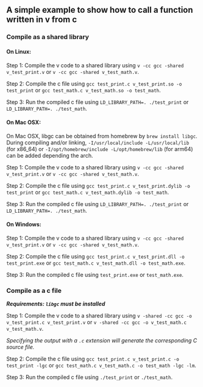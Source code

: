 ## A simple example to show how to call a function written in v from c

### Compile as a shared library

#### On Linux:

Step 1: Compile the v code to a shared library using `v -cc gcc -shared v_test_print.v` or
`v -cc gcc -shared v_test_math.v`.

Step 2: Compile the c file using `gcc test_print.c v_test_print.so -o test_print` or
`gcc test_math.c v_test_math.so -o test_math`.

Step 3: Run the compiled c file using `LD_LIBRARY_PATH=. ./test_print` or
`LD_LIBRARY_PATH=. ./test_math`.


#### On Mac OSX:

On Mac OSX, libgc can be obtained from homebrew by `brew install libgc`. During compiling and/or linking, `-I/usr/local/include -L/usr/local/lib` (for x86_64) or `-I/opt/homebrew/include -L/opt/homebrew/lib` (for arm64) can be added depending the arch.

Step 1: Compile the v code to a shared library using `v -cc gcc -shared v_test_print.v` or
`v -cc gcc -shared v_test_math.v`.

Step 2: Compile the c file using `gcc test_print.c v_test_print.dylib -o test_print` or
`gcc test_math.c v_test_math.dylib -o test_math`.

Step 3: Run the compiled c file using `LD_LIBRARY_PATH=. ./test_print` or
`LD_LIBRARY_PATH=. ./test_math`.

#### On Windows:

Step 1: Compile the v code to a shared library using `v -cc gcc -shared v_test_print.v` or
`v -cc gcc -shared v_test_math.v`.

Step 2: Compile the c file using `gcc test_print.c v_test_print.dll -o test_print.exe` or
`gcc test_math.c v_test_math.dll -o test_math.exe`.

Step 3: Run the compiled c file using `test_print.exe` or `test_math.exe`.

### Compile as a c file

***Requirements: `libgc` must be installed***

Step 1: Compile the v code to a shared library using
`v -shared -cc gcc -o v_test_print.c v_test_print.v` or
`v -shared -cc gcc -o v_test_math.c v_test_math.v`.

*Specifying the output with a `.c` extension will generate the corresponding C source file.*

Step 2: Compile the c file using `gcc test_print.c v_test_print.c -o test_print -lgc` or
`gcc test_math.c v_test_math.c -o test_math -lgc -lm`.

Step 3: Run the compiled c file using `./test_print` or `./test_math`.
